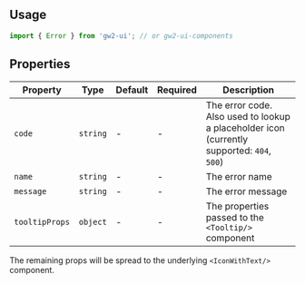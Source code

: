 ## Usage

```js
import { Error } from 'gw2-ui'; // or gw2-ui-components
```

## Properties

| Property       | Type     | Default | Required | Description                                                                                |
| -------------- | -------- | ------- | -------- | ------------------------------------------------------------------------------------------ |
| `code`         | `string` | -       | -        | The error code. Also used to lookup a placeholder icon (currently supported: `404`, `500`) |
| `name`         | `string` | -       | -        | The error name                                                                             |
| `message`      | `string` | -       | -        | The error message                                                                          |
| `tooltipProps` | `object` | -       | -        | The properties passed to the `<Tooltip/>` component                                        |

The remaining props will be spread to the underlying `<IconWithText/>` component.
